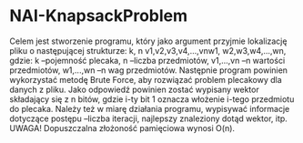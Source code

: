 # NAI-KnapsackProblem

Celem jest stworzenie programu, który jako argument przyjmie lokalizację pliku o następującej strukturze:
k, n
v1,v2,v3,v4,...,vnw1, 
w2,w3,w4,...,wn, gdzie:
k –pojemność plecaka, 
n –liczba przedmiotów, 
v1,...,vn –n wartości przedmiotów, 
w1,...,wn –n wag przedmiotów. 
Następnie program powinien wykorzystać metodę Brute Force, aby rozwiązać problem plecakowy dla danych z pliku. Jako odpowiedź powinien zostać wypisany wektor składający się z n bitów, gdzie i-ty bit 1 oznacza włożenie i-tego przedmiotu do plecaka. Należy też w miarę działania programu, wypisywać informacje dotyczące postępu –liczba iteracji, najlepszy znaleziony dotąd wektor, itp.
UWAGA! Dopuszczalna złożoność pamięciowa wynosi O(n).
